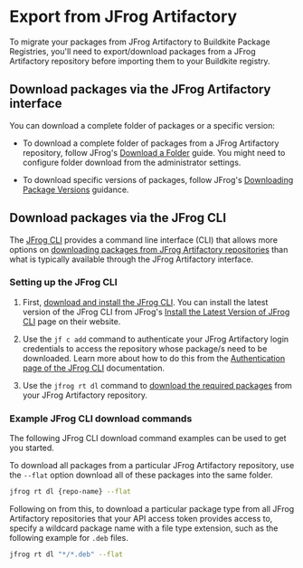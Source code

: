 # Export from JFrog Artifactory

To migrate your packages from JFrog Artifactory to Buildkite Package Registries, you'll need to export/download packages from a JFrog Artifactory repository before importing them to your Buildkite registry.

## Download packages via the JFrog Artifactory interface

You can download a complete folder of packages or a specific version:

- To download a complete folder of packages from a JFrog Artifactory repository, follow JFrog's [Download a Folder](https://jfrog.com/help/r/jfrog-artifactory-documentation/download-a-folder) guide. You might need to configure folder download from the administrator settings.

- To download specific versions of packages, follow JFrog's [Downloading Package Versions](https://jfrog.com/help/r/jfrog-artifactory-documentation/downloading-package-versions) guidance.

## Download packages via the JFrog CLI

The [JFrog CLI](https://docs.jfrog-applications.jfrog.io/jfrog-applications/jfrog-cli) provides a command line interface (CLI) that allows more options on [downloading packages from JFrog Artifactory repositories](https://docs.jfrog-applications.jfrog.io/jfrog-applications/jfrog-cli/cli-for-jfrog-artifactory/generic-files#downloading-files) than what is typically available through the JFrog Artifactory interface.

### Setting up the JFrog CLI

1. First, [download and install the JFrog CLI](https://docs.jfrog-applications.jfrog.io/jfrog-applications/jfrog-cli/install). You can install the latest version of the JFrog CLI from JFrog's [Install the Latest Version of JFrog CLI](https://jfrog.com/getcli/) page on their website.

1. Use the `jf c add` command to authenticate your JFrog Artifactory login credentials to access the repository whose package/s need to be downloaded. Learn more about how to do this from the [Authentication page of the JFrog CLI](https://docs.jfrog-applications.jfrog.io/jfrog-applications/jfrog-cli/cli-for-jfrog-artifactory/authentication) documentation.

1. Use the `jfrog rt dl` command to [download the required packages](https://docs.jfrog-applications.jfrog.io/jfrog-applications/jfrog-cli/cli-for-jfrog-artifactory/generic-files#downloading-files) from your JFrog Artifactory repository.

### Example JFrog CLI download commands

The following JFrog CLI download command examples can be used to get you started.

To download all packages from a particular JFrog Artifactory repository, use the `--flat` option download all of these packages into the same folder.

```bash
jfrog rt dl {repo-name} --flat
```

Following on from this, to download a particular package type from all JFrog Artifactory repositories that your API access token provides access to, specify a wildcard package name with a file type extension, such as the following example for `.deb` files.

```bash
jfrog rt dl "*/*.deb" --flat
```
